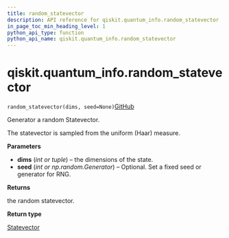 ```yaml
---
title: random_statevector
description: API reference for qiskit.quantum_info.random_statevector
in_page_toc_min_heading_level: 1
python_api_type: function
python_api_name: qiskit.quantum_info.random_statevector
---
```


# qiskit.quantum\_info.random\_statevector

<span id="qiskit.quantum_info.random_statevector" />

`random_statevector(dims, seed=None)`[GitHub](https://github.com/qiskit/qiskit/tree/stable/0.20/qiskit/quantum_info/states/random.py "view source code")

Generator a random Statevector.

The statevector is sampled from the uniform (Haar) measure.

**Parameters**

*   **dims** (*int or tuple*) – the dimensions of the state.
*   **seed** (*int or np.random.Generator*) – Optional. Set a fixed seed or generator for RNG.

**Returns**

the random statevector.

**Return type**

[Statevector](qiskit.quantum_info.Statevector "qiskit.quantum_info.Statevector")

